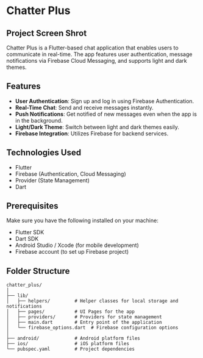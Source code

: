 # Chatter Plus


## Project Screen Shrot




Chatter Plus is a Flutter-based chat application that enables users to communicate in real-time. The app features user authentication, message notifications via Firebase Cloud Messaging, and supports light and dark themes.

## Features

- **User Authentication**: Sign up and log in using Firebase Authentication.
- **Real-Time Chat**: Send and receive messages instantly.
- **Push Notifications**: Get notified of new messages even when the app is in the background.
- **Light/Dark Theme**: Switch between light and dark themes easily.
- **Firebase Integration**: Utilizes Firebase for backend services.

## Technologies Used

- Flutter
- Firebase (Authentication, Cloud Messaging)
- Provider (State Management)
- Dart

## Prerequisites

Make sure you have the following installed on your machine:

- Flutter SDK
- Dart SDK
- Android Studio / Xcode (for mobile development)
- Firebase account (to set up Firebase project)


## Folder Structure

```plaintext
chatter_plus/
│
├── lib/
│   ├── helpers/         # Helper classes for local storage and notifications
│   ├── pages/           # UI Pages for the app
│   ├── providers/       # Providers for state management
│   ├── main.dart        # Entry point of the application
│   └── firebase_options.dart  # Firebase configuration options
│
├── android/             # Android platform files
├── ios/                 # iOS platform files
└── pubspec.yaml         # Project dependencies

